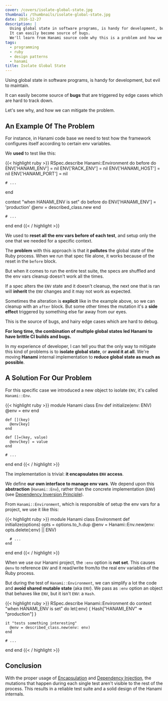 ```yaml
---
cover: /covers/isolate-global-state.jpg
thumbnail: /thumbnails/isolate-global-state.jpg
date: 2016-12-27
description: |
  Using global state in software programs, is handy for development, but evil to maintain.
  It can easily become source of bugs.
  We'll learn from Hanami source code why this is a problem and how we fixed it.
tags:
  - programming
  - ruby
  - design patterns
  - hanami
title: Isolate Global State
---
```


Using global state in software programs, is handy for development, but evil to maintain.

It can easily become source of **bugs** that are triggered by edge cases which are hard to track down.

Let's see why, and how we can mitigate the problem.

## An Example Of The Problem

For instance, in Hanami code base we need to test how the framework configures itself according to certain env variables.

We **used** to test like this:

{{< highlight ruby >}}
RSpec.describe Hanami::Environment do
  before do
    ENV['HANAMI_ENV']  = nil
    ENV['RACK_ENV']    = nil
    ENV['HANAMI_HOST'] = nil
    ENV['HANAMI_PORT'] = nil

    # ...
  end

  context "when HANAMI_ENV is set" do
    before do
      ENV['HANAMI_ENV'] = 'production'
      @env = described_class.new
    end

    # ...
  end
end
{{< / highlight >}}

We used to **reset all the env vars before of each test**, and setup only the one that we needed for a specific context.

The **problem** with this approach is that it **pollutes** the global state of the Ruby process. When we run that spec file alone, it works because of the reset in the `before` block.

But when it comes to run the entire test suite, the specs are shuffled and the env vars cleanup doesn't work all the times.

If a spec alters the `ENV` state and it doesn't cleanup, the next one that is ran will **inherit** the `ENV` changes and it may not work as expected.

Sometimes the alteration is **explicit** like in the example above, so we can cleanup with an `after` block. But some other times the mutation it's a **side effect** triggered by something else far away from our eyes.

This is the source of bugs, and hairy edge cases which are hard to debug.

**For long time, the combination of multiple global states led Hanami to have brittle CI builds and bugs.**

In my experience of developer, I can tell you that the only way to mitigate this kind of problems is to **isolate global state**, or **avoid it at all**. We're moving **Hanami** internal implementation to **reduce global state as much as possible**.

## A Solution For Our Problem

For this specific case we introduced a new object to isolate `ENV`, it's called `Hanami::Env`.

{{< highlight ruby >}}
module Hanami
  class Env
    def initialize(env: ENV)
      @env = env
    end

    def [](key)
      @env[key]
    end

    def []=(key, value)
      @env[key] = value
    end

    # ...
  end
end
{{< / highlight >}}

The implementation is trivial: **it encapsulates `ENV` access**.

We define **our own interface to manage env vars**. We depend upon this **abstraction** (`Hanami::Env`), rather than the concrete implementation (`ENV`) (see [Dependency Inversion Principle](https://en.wikipedia.org/wiki/Dependency_inversion_principle)).

From `Hanami::Environment`, which is responsible of setup the env vars for a project, we use it like this:

{{< highlight ruby >}}
module Hanami
  class Environment
    def initialize(options)
      opts = options.to_h.dup
      @env = Hanami::Env.new(env: opts.delete(:env) || ENV)

      # ...
    end
  end
end
{{< / highlight >}}

When we use our Hanami project, the `:env` option is **not set**. This causes `@env` to reference `ENV` and it read/write from/to the real env variables of the Ruby process.

But during the test of `Hanami::Environment`, we can simplify a lot the code and **avoid shared mutable state** (aka `ENV`). We pass as `:env` option an object that behaves like `ENV`, but it isn't `ENV`: a `Hash`.

{{< highlight ruby >}}
RSpec.describe Hanami::Environment do
  context "when HANAMI_ENV is set" do
    let(:env) {
      Hash["HANAMI_ENV" => "production"]
    }

    it "tests something interesting"
      @env = described_class.new(env: env)  
    end

    # ...
  end
end
{{< / highlight >}}

## Conclusion

With the proper usage of [Encapsulation](https://en.wikipedia.org/wiki/Encapsulation_(computer_programming)) and [Dependency Injection](http://solnic.eu/2013/12/17/the-world-needs-another-post-about-dependency-injection-in-ruby.html), the mutations that happen during each single test aren't visible to the rest of the process. This results in a reliable test suite and a solid design of the Hanami internals.
